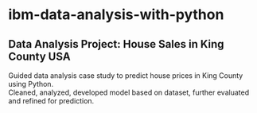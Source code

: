 # ibm-data-analysis-with-python
## Data Analysis Project: House Sales in King County USA

Guided data analysis case study to predict house prices in King County using Python.  
Cleaned, analyzed, developed model based on dataset, further evaluated and refined for prediction.
